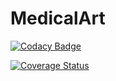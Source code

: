 # MedicalArt

[![Codacy Badge](https://api.codacy.com/project/badge/Grade/bbf8aeb00e91402499e8b9eccbea29c6)](https://app.codacy.com/app/muqtasidjavaidkhokhar/MedicalArt?utm_source=github.com&utm_medium=referral&utm_content=muqtasidjavaidkhokhar/MedicalArt&utm_campaign=Badge_Grade_Dashboard)

<a href='https://coveralls.io/github/muqtasidjavaidkhokhar/MedicalArt?branch=master'><img src='https://coveralls.io/repos/github/muqtasidjavaidkhokhar/MedicalArt/badge.svg?branch=master' alt='Coverage Status' /></a>

